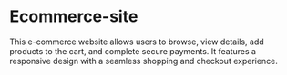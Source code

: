 # Ecommerce-site
This e-commerce website allows users to browse, view details, add products to the cart, and complete secure payments. It features a responsive design with a seamless shopping and checkout experience. 
